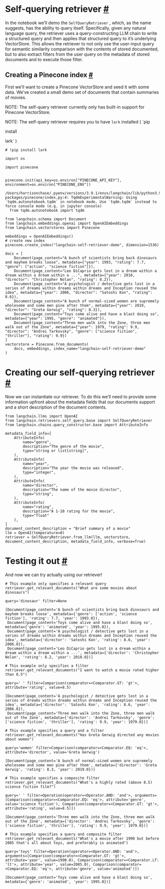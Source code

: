 


 Self-querying retriever
 [#](#self-querying-retriever "Permalink to this headline")
=====================================================================================



 In the notebook we’ll demo the
 `SelfQueryRetriever`
 , which, as the name suggests, has the ability to query itself. Specifically, given any natural language query, the retriever uses a query-constructing LLM chain to write a structured query and then applies that structured query to it’s underlying VectorStore. This allows the retriever to not only use the user-input query for semantic similarity comparison with the contents of stored documented, but to also extract filters from the user query on the metadata of stored documents and to execute those filter.
 




 Creating a Pinecone index
 [#](#creating-a-pinecone-index "Permalink to this headline")
-----------------------------------------------------------------------------------------



 First we’ll want to create a Pinecone VectorStore and seed it with some data. We’ve created a small demo set of documents that contain summaries of movies.
 



 NOTE: The self-query retriever currently only has built-in support for Pinecone VectorStore.
 



 NOTE: The self-query retriever requires you to have
 `lark`
 installed (
 `pip
 

 install
 

 lark`
 )
 







```
# !pip install lark

```










```
import os

import pinecone


pinecone.init(api_key=os.environ["PINECONE_API_KEY"], environment=os.environ["PINECONE_ENV"])

```








```
/Users/harrisonchase/.pyenv/versions/3.9.1/envs/langchain/lib/python3.9/site-packages/pinecone/index.py:4: TqdmExperimentalWarning: Using `tqdm.autonotebook.tqdm` in notebook mode. Use `tqdm.tqdm` instead to force console mode (e.g. in jupyter console)
  from tqdm.autonotebook import tqdm

```










```
from langchain.schema import Document
from langchain.embeddings.openai import OpenAIEmbeddings
from langchain.vectorstores import Pinecone

embeddings = OpenAIEmbeddings()
# create new index
pinecone.create_index("langchain-self-retriever-demo", dimension=1536)

```










```
docs = [
    Document(page_content="A bunch of scientists bring back dinosaurs and mayhem breaks loose", metadata={"year": 1993, "rating": 7.7, "genre": ["action", "science fiction"]}),
    Document(page_content="Leo DiCaprio gets lost in a dream within a dream within a dream within a ...", metadata={"year": 2010, "director": "Christopher Nolan", "rating": 8.2}),
    Document(page_content="A psychologist / detective gets lost in a series of dreams within dreams within dreams and Inception reused the idea", metadata={"year": 2006, "director": "Satoshi Kon", "rating": 8.6}),
    Document(page_content="A bunch of normal-sized women are supremely wholesome and some men pine after them", metadata={"year": 2019, "director": "Greta Gerwig", "rating": 8.3}),
    Document(page_content="Toys come alive and have a blast doing so", metadata={"year": 1995, "genre": "animated"}),
    Document(page_content="Three men walk into the Zone, three men walk out of the Zone", metadata={"year": 1979, "rating": 9.9, "director": "Andrei Tarkovsky", "genre": ["science fiction", "thriller"], "rating": 9.9})
]
vectorstore = Pinecone.from_documents(
    docs, embeddings, index_name="langchain-self-retriever-demo"
)

```









 Creating our self-querying retriever
 [#](#creating-our-self-querying-retriever "Permalink to this headline")
===============================================================================================================



 Now we can instantiate our retriever. To do this we’ll need to provide some information upfront about the metadata fields that our documents support and a short description of the document contents.
 







```
from langchain.llms import OpenAI
from langchain.retrievers.self_query.base import SelfQueryRetriever
from langchain.chains.query_constructor.base import AttributeInfo

metadata_field_info=[
    AttributeInfo(
        name="genre",
        description="The genre of the movie", 
        type="string or list[string]", 
    ),
    AttributeInfo(
        name="year",
        description="The year the movie was released", 
        type="integer", 
    ),
    AttributeInfo(
        name="director",
        description="The name of the movie director", 
        type="string", 
    ),
    AttributeInfo(
        name="rating",
        description="A 1-10 rating for the movie",
        type="float"
    ),
]
document_content_description = "Brief summary of a movie"
llm = OpenAI(temperature=0)
retriever = SelfQueryRetriever.from_llm(llm, vectorstore, document_content_description, metadata_field_info, verbose=True)

```








 Testing it out
 [#](#testing-it-out "Permalink to this headline")
===================================================================



 And now we can try actually using our retriever!
 







```
# This example only specifies a relevant query
retriever.get_relevant_documents("What are some movies about dinosaurs")

```








```
query='dinosaur' filter=None

```






```
[Document(page_content='A bunch of scientists bring back dinosaurs and mayhem breaks loose', metadata={'genre': ['action', 'science fiction'], 'rating': 7.7, 'year': 1993.0}),
 Document(page_content='Toys come alive and have a blast doing so', metadata={'genre': 'animated', 'year': 1995.0}),
 Document(page_content='A psychologist / detective gets lost in a series of dreams within dreams within dreams and Inception reused the idea', metadata={'director': 'Satoshi Kon', 'rating': 8.6, 'year': 2006.0}),
 Document(page_content='Leo DiCaprio gets lost in a dream within a dream within a dream within a ...', metadata={'director': 'Christopher Nolan', 'rating': 8.2, 'year': 2010.0})]

```










```
# This example only specifies a filter
retriever.get_relevant_documents("I want to watch a movie rated higher than 8.5")

```








```
query=' ' filter=Comparison(comparator=<Comparator.GT: 'gt'>, attribute='rating', value=8.5)

```






```
[Document(page_content='A psychologist / detective gets lost in a series of dreams within dreams within dreams and Inception reused the idea', metadata={'director': 'Satoshi Kon', 'rating': 8.6, 'year': 2006.0}),
 Document(page_content='Three men walk into the Zone, three men walk out of the Zone', metadata={'director': 'Andrei Tarkovsky', 'genre': ['science fiction', 'thriller'], 'rating': 9.9, 'year': 1979.0})]

```










```
# This example specifies a query and a filter
retriever.get_relevant_documents("Has Greta Gerwig directed any movies about women")

```








```
query='women' filter=Comparison(comparator=<Comparator.EQ: 'eq'>, attribute='director', value='Greta Gerwig')

```






```
[Document(page_content='A bunch of normal-sized women are supremely wholesome and some men pine after them', metadata={'director': 'Greta Gerwig', 'rating': 8.3, 'year': 2019.0})]

```










```
# This example specifies a composite filter
retriever.get_relevant_documents("What's a highly rated (above 8.5) science fiction film?")

```








```
query=' ' filter=Operation(operator=<Operator.AND: 'and'>, arguments=[Comparison(comparator=<Comparator.EQ: 'eq'>, attribute='genre', value='science fiction'), Comparison(comparator=<Comparator.GT: 'gt'>, attribute='rating', value=8.5)])

```






```
[Document(page_content='Three men walk into the Zone, three men walk out of the Zone', metadata={'director': 'Andrei Tarkovsky', 'genre': ['science fiction', 'thriller'], 'rating': 9.9, 'year': 1979.0})]

```










```
# This example specifies a query and composite filter
retriever.get_relevant_documents("What's a movie after 1990 but before 2005 that's all about toys, and preferably is animated")

```








```
query='toys' filter=Operation(operator=<Operator.AND: 'and'>, arguments=[Comparison(comparator=<Comparator.GT: 'gt'>, attribute='year', value=1990.0), Comparison(comparator=<Comparator.LT: 'lt'>, attribute='year', value=2005.0), Comparison(comparator=<Comparator.EQ: 'eq'>, attribute='genre', value='animated')])

```






```
[Document(page_content='Toys come alive and have a blast doing so', metadata={'genre': 'animated', 'year': 1995.0})]

```







